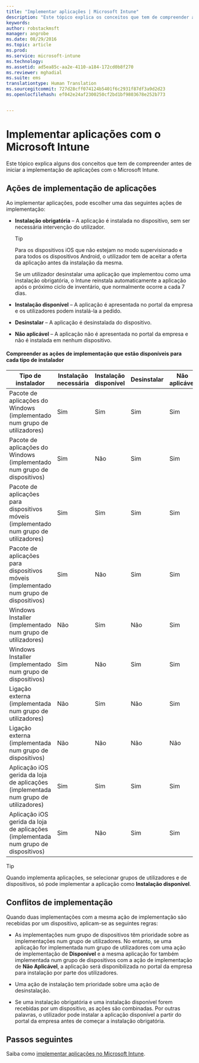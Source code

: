 ```yaml
---
title: "Implementar aplicações | Microsoft Intune"
description: "Este tópico explica os conceitos que tem de compreender antes de iniciar a implementação de aplicações com o Intune."
keywords: 
author: robstackmsft
manager: angrobe
ms.date: 08/29/2016
ms.topic: article
ms.prod: 
ms.service: microsoft-intune
ms.technology: 
ms.assetid: ad5ea85c-aa2e-4110-a184-172cd0b8f270
ms.reviewer: mghadial
ms.suite: ems
translationtype: Human Translation
ms.sourcegitcommit: 727d28cff074124b5401f6c2931f87df3a9d2d23
ms.openlocfilehash: ef042e24af2300250cf2bd1bf9803678e252b773


---
```


# Implementar aplicações com o Microsoft Intune

Este tópico explica alguns dos conceitos que tem de compreender antes de iniciar a implementação de aplicações com o Microsoft Intune.


## Ações de implementação de aplicações
Ao implementar aplicações, pode escolher uma das seguintes ações de implementação:

-   **Instalação obrigatória** – A aplicação é instalada no dispositivo, sem ser necessária intervenção do utilizador.

    > [!TIP]
    > Para os dispositivos iOS que não estejam no modo supervisionado e para todos os dispositivos Android, o utilizador tem de aceitar a oferta da aplicação antes da instalação da mesma.
    >
    >  Se um utilizador desinstalar uma aplicação que implementou como uma instalação obrigatória, o Intune reinstala automaticamente a aplicação após o próximo ciclo de inventário, que normalmente ocorre a cada 7 dias.

-   **Instalação disponível** – A aplicação é apresentada no portal da empresa e os utilizadores podem instalá-la a pedido.

-   **Desinstalar** – A aplicação é desinstalada do dispositivo.

-   **Não aplicável** – A aplicação não é apresentada no portal da empresa e não é instalada em nenhum dispositivo.

#### Compreender as ações de implementação que estão disponíveis para cada tipo de instalador

|Tipo de instalador|Instalação necessária|Instalação disponível|Desinstalar|Não aplicável|
|------------------|--------------------|---------------------|-------------|------------------|
|Pacote de aplicações do Windows (implementado num grupo de utilizadores)|Sim|Sim|Sim|Sim|
|Pacote de aplicações do Windows (implementado num grupo de dispositivos)|Sim|Não|Sim|Sim|
|Pacote de aplicações para dispositivos móveis (implementado num grupo de utilizadores)|Sim|Sim|Sim|Sim|
|Pacote de aplicações para dispositivos móveis (implementado num grupo de dispositivos)|Sim|Não|Sim|Sim|
|Windows Installer (implementado num grupo de utilizadores)|Não|Sim|Não|Sim|
|Windows Installer (implementado num grupo de dispositivos)|Sim|Não|Sim|Sim|
|Ligação externa (implementada num grupo de utilizadores)|Não|Sim|Não|Sim|
|Ligação externa (implementada num grupo de dispositivos)|Não|Não|Não|Não|
|Aplicação iOS gerida da loja de aplicações (implementada num grupo de utilizadores)|Sim|Sim|Sim|Sim|
|Aplicação iOS gerida da loja de aplicações (implementada num grupo de dispositivos)|Sim|Não|Sim|Sim|
> [!TIP]
> Quando implementa aplicações, se selecionar grupos de utilizadores e de dispositivos, só pode implementar a aplicação como **Instalação disponível**.

## Conflitos de implementação
Quando duas implementações com a mesma ação de implementação são recebidas por um dispositivo, aplicam-se as seguintes regras:

-   As implementações num grupo de dispositivos têm prioridade sobre as implementações num grupo de utilizadores. No entanto, se uma aplicação for implementada num grupo de utilizadores com uma ação de implementação de **Disponível** e a mesma aplicação for também implementada num grupo de dispositivos com a ação de implementação de **Não Aplicável**, a aplicação será disponibilizada no portal da empresa para instalação por parte dos utilizadores.

-   Uma ação de instalação tem prioridade sobre uma ação de desinstalação.

-   Se uma instalação obrigatória e uma instalação disponível forem recebidas por um dispositivo, as ações são combinadas. Por outras palavras, o utilizador pode instalar a aplicação disponível a partir do portal da empresa antes de começar a instalação obrigatória.


## Passos seguintes

Saiba como [implementar aplicações no Microsoft Intune](deploy-apps-in-microsoft-intune.md).



<!--HONumber=Aug16_HO5-->


